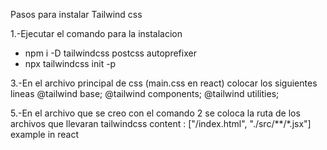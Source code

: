 Pasos para instalar Tailwind css

1.-Ejecutar el comando para la instalacion 
<ul>
  <li>npm i -D tailwindcss postcss autoprefixer</li>
  <li>npx tailwindcss init -p</li>
</ul>
3.-En el archivo principal de css (main.css en react) colocar los siguientes lineas 
@tailwind base;
@tailwind components;
@tailwind utilities;

5.-En el archivo que se creo con el comando 2 se coloca la ruta de los archivos que llevaran tailwindcss
content : ["/index.html", "./src/**/*.jsx"] example in react
